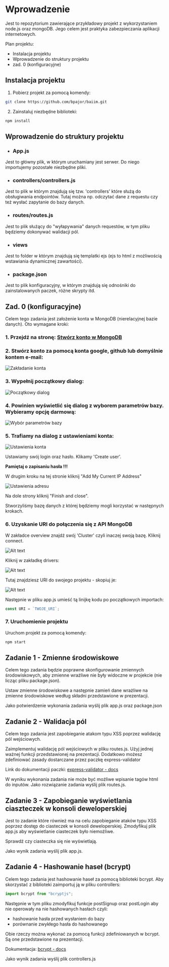 ﻿# Wprowadzenie

Jest to repozytorium zawierające przykładowy projekt z wykorzystaniem node.js oraz mongoDB. Jego celem jest praktyka zabezpieczania aplikacji internetowych.

Plan projektu:

- Instalacja projektu
- Wprowadzenie do struktury projektu
- zad. 0 (konfiguracyjne)

## Instalacja projektu

1. Pobierz projekt za pomocą komendy:

```bash
git clone https://github.com/bpajor/baiim.git
```

2. Zainstaluj niezbędne biblioteki:

```bash
npm install
```

## Wprowadzenie do struktury projektu

- ### App.js

Jest to główny plik, w którym uruchamiany jest serwer. Do niego importujemy pozostałe niezbędne pliki.

- ### controllers/controllers.js

Jest to plik w którym znajdują się tzw. 'controllers' które służą do obsługiwania endpointów. Tutaj można np. odczytać dane z requestu czy też wysłać zapytanie do bazy danych.

- ### routes/routes.js

Jest to plik służący do "wyłapywania" danych requestów, w tym pliku będziemy dokonywać walidacji pól.

- ### views

Jest to folder w którym znajdują się templatki ejs (ejs to html z możliwością wstawiania dynamicznej zawartości).

- ### package.json

Jest to plik konfiguracyjny, w którym znajdują się odnośniki do zainstalowanych paczek, różne skrypty itd.

## Zad. 0 (konfiguracyjne)

Celem tego zadania jest założenie konta w MongoDB (nierelacyjnej bazie danych). Oto wymagane kroki:

### 1. Przejdź na stronę: [Stwórz konto w MongoDB](https://account.mongodb.com/account/register)

### 2. Stwórz konto za pomocą konta google, github lub domyślnie kontem e-mail:

![Zakładanie konta](image-1.png)

### 3. Wypełnij początkowy dialog:

![Początkowy dialog](image-2.png)

### 4. Powinien wyświetlić się dialog z wyborem parametrów bazy. Wybieramy opcję darmową:

![Wybór parametrów bazy](image-3.png)

### 5. Trafiamy na dialog z ustawieniami konta:

![Ustawienia konta](image-4.png)

Ustawiamy swój login oraz hasło. Klikamy 'Create user'.

<b>Pamiętaj o zapisaniu hasła !!!</b>

W drugim kroku na tej stronie kliknij "Add My Current IP Address"

![Ustawienia adresu](image-5.png)

Na dole strony kliknij "Finish and close".

Stworzyliśmy bazę danych z której będziemy mogli korzystać w następnych krokach.

### 6. Uzyskanie URI do połączenia się z API MongoDB

W zakładce overview znajdź swój 'Cluster' czyli inaczej swoją bazę. Kliknij connect.

![Alt text](image-7.png)

Kliknij w zakładkę drivers:

![Alt text](image-8.png)

Tutaj znajdziesz URI do swojego projektu - skopiuj je:

![Alt text](image-9.png)

Następnie w pliku app.js umieść tą linijkę kodu po początkowych importach:

```javascript
const URI = `TWOJE_URI`;
```

### 7. Uruchomienie projektu

Uruchom projekt za pomocą komendy:

```bash
npm start
```

## Zadanie 1 - Zmienne środowiskowe

Celem tego zadania będzie poprawne skonfigurowanie zmiennych środowiskowych, aby zmienne wrażliwe nie były widoczne w projekcie (nie licząc pliku package.json).

Ustaw zmienne środowiskowe a następnie zamień dane wrażliwe na zmienne środowiskowe według składni przedstawione w prezentacji.

Jako potwierdzenie wykonania zadania wyślij plik app.js oraz package.json

## Zadanie 2 - Walidacja pól

Celem tego zadania jest zapobieganie atakom typu XSS poprzez walidację pól wejściowych.

Zaimplementuj walidację pól wejściowych w pliku routes.js. Użyj jednej ważnej funkcji przedstawionej na prezentacji. Dodatkowo możesz zdefiniować zasady dostarczane przez paczkę express-validator

Link do dokumentacji paczki: [express-validator - docs](https://github.com/validatorjs/validator.js)

W wyniku wykonania zadania nie może być możliwe wpisanie tagów html do inputów. Jako rozwiązanie zadania wyślij plik routes.js.

## Zadanie 3 - Zapobieganie wyświetlania ciaszteczek w konsoli deweloperskiej

Jest to zadanie które również ma na celu zapobieganie ataków typu XSS poprzez dostęp do ciasteczek w konsoli deweloperskiej. Zmodyfikuj plik app.js aby wyświetlanie ciasteczek było niemożliwe.

Sprawdź czy ciasteczka się nie wyświetlają.

Jako wynik zadania wyślij plik app.js.

## Zadanie 4 - Hashowanie haseł (bcrypt)

Celem tego zadania jest hashowanie haseł za pomocą biblioteki bcrypt. Aby skorzystać z biblioteki zaimportuj ją w pliku controllers:

```javascript
import bcrypt from "bcryptjs";
```

Następnie w tym pliku zmodyfikuj funkcje postSignup oraz postLogin aby nie operowały na nie hashowanych hasłach czyli:

- hashowanie hasła przed wysłaniem do bazy
- porównanie zwykłego hasła do hashowanego

Obie rzeczy można wykonać za pomocą funkcji zdefiniowanych w bcrypt. Są one przedstawione na prezentacji.

Dokumentacja: [bcrypt - docs](https://www.npmjs.com/package/bcrypt)

Jako wynik zadania wyślij plik controllers.js

